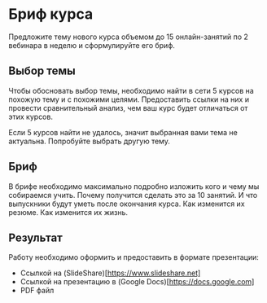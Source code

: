Бриф курса
===

Предложите тему нового курса объемом до 15 онлайн-занятий по 2 вебинара в неделю и сформулируйте его бриф.

## Выбор темы

Чтобы обосновать выбор темы, необходимо найти в сети 5 курсов на похожую тему и с похожими целями. Предоставить ссылки на них и провести сравнительный анализ, чем ваш курс будет отличаться от этих курсов.

Если 5 курсов найти не удалось, значит выбранная вами тема не актуальна. Попробуйте выбрать другую тему.

## Бриф

В брифе необходимо максимально подробно изложить кого и чему мы собираемся учить. Почему получится сделать это за 10 занятий. И что выпускники будут уметь после окончания курса. Как изменится их резюме. Как изменится их жизнь.

## Результат

Работу необходимо оформить и предоставить в формате презентации:

* Ссылкой на (SlideShare)[https://www.slideshare.net]
* Ссылкой на презентацию в (Google Docs)[https://docs.google.com]
* PDF файл
